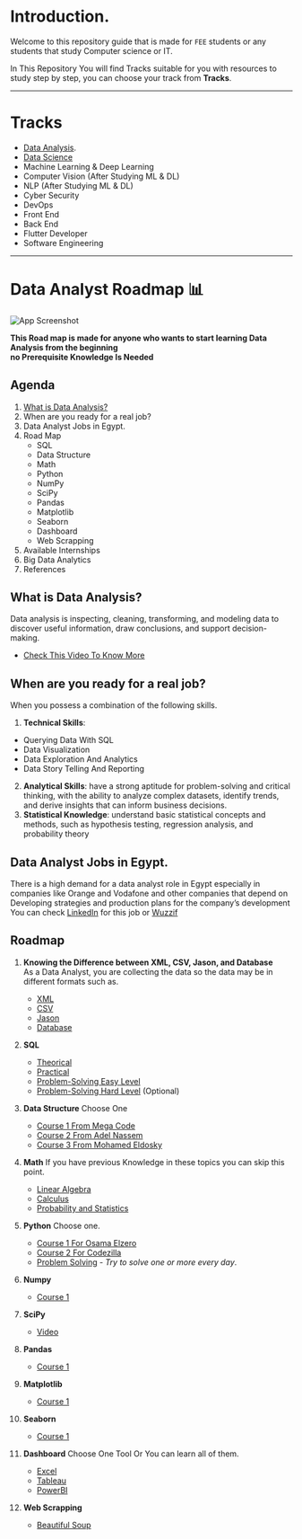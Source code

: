 # Introduction.
Welcome to this repository guide that is made for `FEE` students or any students that study Computer science or IT.

In This Repository You will find Tracks suitable for you with resources to study step by step, you can choose your track from **Tracks**.

-------------
# Tracks
- [Data Analysis](https://github.com/Animo-GD/FEE-Tracks-Guide/blob/main/README.md#data-analyst-roadmap-).
- [Data Science](https://github.com/Animo-GD/Data-Science-Roadmap?tab=readme-ov-file)
- Machine Learning & Deep Learning
- Computer Vision (After Studying ML & DL)
- NLP (After Studying ML & DL)
- Cyber Security
- DevOps
- Front End
- Back End
- Flutter Developer
- Software Engineering
-------------

# Data Analyst Roadmap 📊
![App Screenshot](https://images.pexels.com/photos/669610/pexels-photo-669610.jpeg?auto=compress&cs=tinysrgb&w=1260&h=750&dpr=1)

**This Road map is made for anyone who wants to start learning Data Analysis from the beginning \
no Prerequisite Knowledge Is Needed** 

## Agenda
1. [What is Data Analysis?](https://github.com/Animo-GD/FEE-Tracks-Guide/blob/main/README.md#what-is-data-analysis)
2. When are you ready for a real job?
3. Data Analyst Jobs in Egypt.
4. Road Map
   - SQL
   - Data Structure
   - Math
   - Python
   - NumPy
   - SciPy
   - Pandas
   - Matplotlib
   - Seaborn
   - Dashboard
   - Web Scrapping
5. Available Internships
6. Big Data Analytics
7. References
## What is Data Analysis?
Data analysis is inspecting, cleaning, transforming, and modeling data to discover useful information, draw conclusions, and support decision-making.
 - [Check This Video To Know More](https://www.youtube.com/watch?v=VykLcJ0kdB4&t=244s)
## When are you ready for a real job?
When you possess a combination of the following skills.
1. **Technical Skills**:
- Querying Data With SQL
- Data Visualization
- Data Exploration And Analytics
- Data Story Telling And Reporting
2. **Analytical Skills**:
  have a strong aptitude for problem-solving and critical thinking, with the ability to analyze complex datasets, identify trends, and derive insights that can inform business decisions.
3. **Statistical Knowledge**:
  understand basic statistical concepts and methods, such as hypothesis testing, regression analysis, and probability theory

## Data Analyst Jobs in Egypt.
There is a high demand for a data analyst role in Egypt especially in companies like Orange and Vodafone and other companies that depend on Developing strategies and production plans for the company’s development
You can check [LinkedIn](https://www.linkedin.com/jobs/search/?currentJobId=3815780472&keywords=Data%20analyst%20&origin=SWITCH_SEARCH_VERTICAL) for this job or [Wuzzif](https://wuzzuf.net/a/Data-Analyst-Jobs-in-Egypt)

## Roadmap
1. **Knowing the Difference between XML, CSV, Jason, and Database**\
   As a Data Analyst, you are collecting the data so the data may be in different formats such as.
   - [XML](https://www.youtube.com/watch?v=3WLKXzTCWEs)
   - [CSV](https://www.youtube.com/watch?v=bKflBXozZ9c)
   - [Jason](https://www.youtube.com/watch?v=4dz4qDMwmCM)
   - [Database](https://www.youtube.com/watch?v=rQKJFlsifR8)
  
2. **SQL**
   - [Theorical](https://youtube.com/playlist?list=PL37D52B7714788190&si=RAUqZyik3f-beZws)
   - [Practical](https://youtube.com/playlist?list=PL1DUmTEdeA6J6oDLTveTt4Z7E5qEfFluE&si=g077LfMUR9qcIMMj)
   - [Problem-Solving Easy Level](https://www.hackerrank.com/domains/sql)
   - [Problem-Solving Hard Level](https://leetcode.com/studyplan/top-sql-50/) (Optional)

3. **Data Structure**
   Choose One
   - [Course 1 From Mega Code](https://youtube.com/playlist?list=PLsGJzJ8SQXTeUNTZopjpRv17WQEaNrp4e&si=cA5BDvr6QacZ0-m)
   - [Course 2 From Adel Nassem](https://www.youtube.com/playlist?list=PLCInYL3l2AajqOUW_2SwjWeMwf4vL4RSp)
   - [Course 3 From Mohamed Eldosky](https://www.youtube.com/playlist?list=PL1DUmTEdeA6JlommmGP5wicYLxX5PVCQt)
   
3. **Math**
   If you have previous Knowledge in these topics you can skip this point.
   - [Linear Algebra](https://www.youtube.com/playlist?list=PLZHQObOWTQDPD3MizzM2xVFitgF8hE_ab)
   - [Calculus](https://www.youtube.com/playlist?list=PLZHQObOWTQDMsr9K-rj53DwVRMYO3t5Yr)
   - [Probability and Statistics](https://youtube.com/playlist?list=PLxIvc-MGOs6gW9SgkmoxE5w9vQkID1_r-&si=L_EoEbuemlBGEjYT)

4. **Python**
   Choose one.
   - [Course 1 For Osama Elzero](https://www.youtube.com/playlist?list=PLDoPjvoNmBAyE_gei5d18qkfIe-Z8mocs)
   - [Course 2 For Codezilla](https://www.youtube.com/playlist?list=PLuXY3ddo_8nzrO74UeZQVZOb5-wIS6krJ)
   - [Problem Solving](https://www.hackerrank.com/domains/python) - *Try to solve one or more every day*.

5. **Numpy**
   - [Course 1](https://youtube.com/playlist?list=PLuRv1IekA3YVAMh7Is9PRsM7IMLhLS787&si=1j4fliQzUakIRd2o)

6. **SciPy**
   - [Video](https://youtu.be/jmX4FOUEfgU?si=4G5iVSpOrUawRSJj)

7. **Pandas**
   - [Course 1](https://youtube.com/playlist?list=PLeo1K3hjS3uuASpe-1LjfG5f14Bnozjwy&si=tYCo6bzbpE3Q6I0G)
8. **Matplotlib**
   - [Course 1](https://youtube.com/playlist?list=PL-osiE80TeTvipOqomVEeZ1HRrcEvtZB_&si=fbZKLKDRHSe-PXAQ)
9. **Seaborn**
    - [Course 1](https://youtube.com/playlist?list=PL4GjoPPG4VqOAwSNw2I-PXUcjw1frHmW2&si=1PEnmPIemXD_g4kV)
10. **Dashboard**
    Choose One Tool Or You can learn all of them.
    - [Excel](https://youtu.be/bC0CpqsniOQ?si=qIlFftrBs3GJ4s_I)
    - [Tableau](https://youtu.be/aHaOIvR00So?si=DpVF1D3R_xp0NHY_)
    - [PowerBI](https://youtube.com/playlist?list=PL69umUTzySPGWMxnmhX9SV5PIEbdnHv63&si=jZOJbR_pwtxzhW1p)
11. **Web Scrapping**
    - [Beautiful Soup](https://youtu.be/taL3r_JpwBg?si=larplvRUIMhH4BSP)


